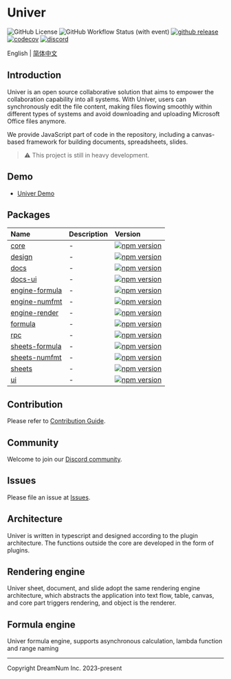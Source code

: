 # Univer

![GitHub License](https://img.shields.io/github/license/dream-num/univer)
![GitHub Workflow Status (with event)](https://img.shields.io/github/actions/workflow/status/dream-num/univer/build.yml)
[![github release](https://img.shields.io/github/v/release/dream-num/univer)](https://github.com/apitable/apitable/releases/latest)
[![codecov](https://codecov.io/gh/dream-num/univer/graph/badge.svg?token=aPfyW2pIMN)](https://codecov.io/gh/dream-num/univer)
[![discord](https://img.shields.io/discord/1136129819961217077?label=discord&logo=discord&style=social)](https://discord.gg/z3NKNT6D2f)

English | [简体中文](./README-zh.md)

## Introduction

Univer is an open source collaborative solution that aims to empower the collaboration capability into all systems. With Univer, users can synchronously edit the file content, making files flowing smoothly within different types of systems and avoid downloading and uploading Microsoft Office files anymore.

We provide JavaScript part of code in the repository, including a canvas-based framework for building documents, spreadsheets, slides.

> ⚠️ This project is still in heavy development.

## Demo

-   [Univer Demo](https://dream-num.github.io/univer-demo/)

## Packages

| Name                                        | Description | Version                                                                                                                     |
| :------------------------------------------ | :---------- | :-------------------------------------------------------------------------------------------------------------------------- |
| [core](./packages/core)                     | -           | [![npm version](https://img.shields.io/npm/v/@univerjs/core)](https://npmjs.org/package/@univerjs/core)                     |
| [design](./packages/design)                 | -           | [![npm version](https://img.shields.io/npm/v/@univerjs/design)](https://npmjs.org/package/@univerjs/design)                 |
| [docs](./packages/docs)                     | -           | [![npm version](https://img.shields.io/npm/v/@univerjs/docs)](https://npmjs.org/package/@univerjs/docs)                     |
| [docs-ui](./packages/docs-ui)               | -           | [![npm version](https://img.shields.io/npm/v/@univerjs/docs-ui)](https://npmjs.org/package/@univerjs/docs-ui)               |
| [engine-formula](./packages/engine-formula) | -           | [![npm version](https://img.shields.io/npm/v/@univerjs/engine-formula)](https://npmjs.org/package/@univerjs/engine-formula) |
| [engine-numfmt](./packages/engine-numfmt)   | -           | [![npm version](https://img.shields.io/npm/v/@univerjs/engine-numfmt)](https://npmjs.org/package/@univerjs/engine-numfmt)   |
| [engine-render](./packages/engine-render)   | -           | [![npm version](https://img.shields.io/npm/v/@univerjs/engine-render)](https://npmjs.org/package/@univerjs/engine-render)   |
| [formula](./packages/formula)               | -           | [![npm version](https://img.shields.io/npm/v/@univerjs/formula)](https://npmjs.org/package/@univerjs/formula)               |
| [rpc](./packages/rpc)                       | -           | [![npm version](https://img.shields.io/npm/v/@univerjs/rpc)](https://npmjs.org/package/@univerjs/rpc)                       |
| [sheets-formula](./packages/sheets-formula) | -           | [![npm version](https://img.shields.io/npm/v/@univerjs/sheets-formula)](https://npmjs.org/package/@univerjs/sheets-formula) |
| [sheets-numfmt](./packages/sheets-numfmt)   | -           | [![npm version](https://img.shields.io/npm/v/@univerjs/sheets-numfmt)](https://npmjs.org/package/@univerjs/sheets-numfmt)   |
| [sheets](./packages/sheets)                 | -           | [![npm version](https://img.shields.io/npm/v/@univerjs/sheets)](https://npmjs.org/package/@univerjs/sheets)                 |
| [ui](./packages/ui)                         | -           | [![npm version](https://img.shields.io/npm/v/@univerjs/ui)](https://npmjs.org/package/@univerjs/ui)                         |

## Contribution

Please refer to [Contribution Guide](./CONTRIBUTING.md).

## Community

Welcome to join our [Discord community](https://discord.gg/z3NKNT6D2f).

## Issues

Please file an issue at [Issues](http://github.com/dream-num/univer/issues).

## Architecture

Univer is written in typescript and designed according to the plugin architecture. The functions outside the core are developed in the form of plugins.

## Rendering engine

Univer sheet, document, and slide adopt the same rendering engine architecture, which abstracts the application into text flow, table, canvas, and core part triggers rendering, and object is the renderer.

## Formula engine

Univer formula engine, supports asynchronous calculation, lambda function and range naming

---

Copyright DreamNum Inc. 2023-present
